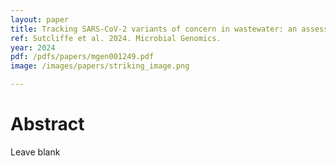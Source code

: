 ```yaml
---
layout: paper
title: Tracking SARS-CoV-2 variants of concern in wastewater: an assessment of nine computational tools using simulated genomic data
ref: Sutcliffe et al. 2024. Microbial Genomics.
year: 2024
pdf: /pdfs/papers/mgen001249.pdf
image: /images/papers/striking_image.png

---
```


# Abstract

Leave blank
